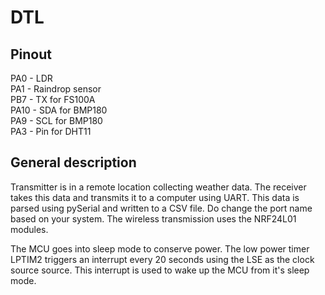 # DTL

## Pinout 
PA0 - LDR\
PA1 - Raindrop sensor\
PB7 - TX for FS100A\
PA10 - SDA for BMP180\
PA9 - SCL for BMP180\
PA3 - Pin for DHT11

## General description
Transmitter is in a remote location collecting weather data. The receiver takes this data and transmits it to a computer using UART. This data is parsed using pySerial and written to a CSV file. Do change the port name based on your system. The wireless transmission uses the NRF24L01 modules.

The MCU goes into sleep mode to conserve power. The low power timer LPTIM2 triggers an interrupt every 20 seconds using the LSE as the clock source source. This interrupt is used to wake up the MCU from it's sleep mode.
